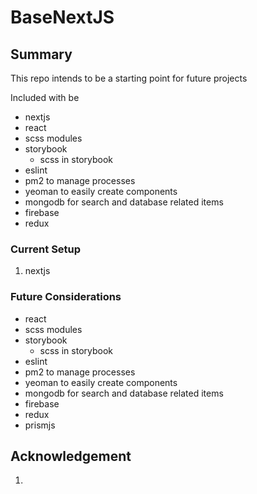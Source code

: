 # BaseNextJS

## Summary
This repo intends to be a starting point for future projects

Included with be
- nextjs
- react
- scss modules
- storybook
  - scss in storybook
- eslint
- pm2 to manage processes
- yeoman to easily create components
- mongodb for search and database related items
- firebase
- redux

### Current Setup
1. nextjs

### Future Considerations
- react
- scss modules
- storybook
  - scss in storybook
- eslint
- pm2 to manage processes
- yeoman to easily create components
- mongodb for search and database related items
- firebase
- redux
- prismjs

## Acknowledgement
1.
